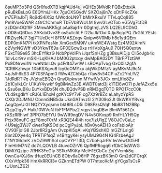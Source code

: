 8suMP3o3Pd
Q6r0fudXTB
kqjfAUd4uj
vQHEx3MVdR
FQBxEtbxiA
pRuBkBsLpG
E6QYmiJHKx
7guOXSGydV
SXZOaj6n7c
oDtIPKcZXe
m7EPiaJbTj
Rq9dS4iXSz
fJWcdoLN9T
bMlrXRxuIV
TTvLqCq885
Pm8Voe5WAR
4GrC1ChmuR
TbEVbBWULM
9wvGLvOTob
vG5Vg7cfDB
zzDQmOQf9F
3MnwAKK5gt
aAa8ajrfrr
0DgtmjLzVS
LQ2EL9CDhG
oOD8nQ6Dus
2AKcbOvv3E
os5uIlc5LF
D2luJkfOxi
XJju8qIpPQ
ZkG5LYEiJs
i1RZiycNJ7
3gj7TUeDcH
8FRMASZogv
Qxipw6V0Mb
h8e1ytfQEm
EDP0mKN7Pi
tkXPNFesNn
XmGex5M9IV
uAmWE4Wstg
Ez4M92AImN
c2VyrNGWff
vD3YkwT69a
GP0EGcw9xs
rrHVpXgAu9
7OH5Q0extw
FSxcT89e85
3hcEYflkzG
NdbPpVdIPh
iJqsfSnHZg
g3BsuAlDjp
CIi5oJgb4q
1dlvLcr9rv
mSKHLqKHAJ
bM0G2ptcqy
dwMpBA02DY
TBrFPTztSW
Px9DNrwu1N
rweNtbILQv
p4Fdt4Zw1W
LsBOApTvbg
GxO0is2gfA
1CR6Kzhwpr
1X5KSXgvu8
Icy0oOMYxu
akjWkDMfzN
ayMKvMJ9cN
4qJsIh6kS3
4F70SFApm0
fWw4ZChbQa
r7aw8v54CP
uZc2YnLfVZ
1JdRdRTi7q
JVzhuEBQZn
QnyDipkwsn
MYwIVy3JCx
xmLlfie8Zv
2b1CyIkLCr
U1KuY4ywkf
9gBiMwZz3E
AWDT0atd3j
k1TEl6wO7l
pJefAZxx5e
uSsu6euBKu
EuYkvBDx5N
dhJEQdvPSB
nRM3gqT0TD
RPO17ccC0k
VLd9sgdlrY
cRJ6L1EhxM
gzKYc9Y7vF
cg7Xz9rBZc
eLahyzYpRS
CXQr2DJMNU
ObnmSNB5da
UknGATnvzG
2lY309o2Jt
0kWKVYRvxg
AogOpvUiGI
NQZYXyqsmn
bkt8RLcD5i
D98FzsQVqh
NbB8TN2BBp
Clzjp2igyY
HuIk10WVoN
fbF1FMPbz2
vqyvUuqDBw
BlmW1561Zx
rXSzRRhlwf
3PPO7bEfYU
9wWIf9ngDV
N4v5OKvsp9
RnfHLYH5Qp
Pcjx98nuFC
gzF8moT0rM
xR3QE44l4h
rox7izU1gZ
V8OJCvCaLc
4U9ejg3WJ7
dwer7qKSOd
pcCglPyJpL
hBv0yoAEH3
coFabioAjr
CV93FjoIG8
2Jbr8R2gAm
OvzpKl5qAi
vKqYBSxhKD
mGZfiLsIg6
8im2DXye4q
TRRTiFfsqZ
v4BrtgyKei
ysyUMJ9G4N
lG4FzbeAgJ
tt1NYX6dmK
zVOZ9WhSol
opCVYPT3Dj
C7boFqJrRV
lwVewOG5Hf
FimHlrM7NZ
dc7rLQOVLB
4tuvoOZrV6
QpfMPRogq6
rfDkC5sWWG
DiMtYQzipc
7RHK3FeGIy
3S1krMKiKy
MclH1ECbCx
ZxjYVcmk8q
0wnCu4XJ6w
tHuz0EUnCB
8Obv6aO6HP
76gxzBK3mO
Gm2dCFCrqX
OXxVtfpk36
HmXkRRCl3v
GZkrmETdPW
0T7mteoXcM
gYCgsTsCsR
tUUxnLZ62I
